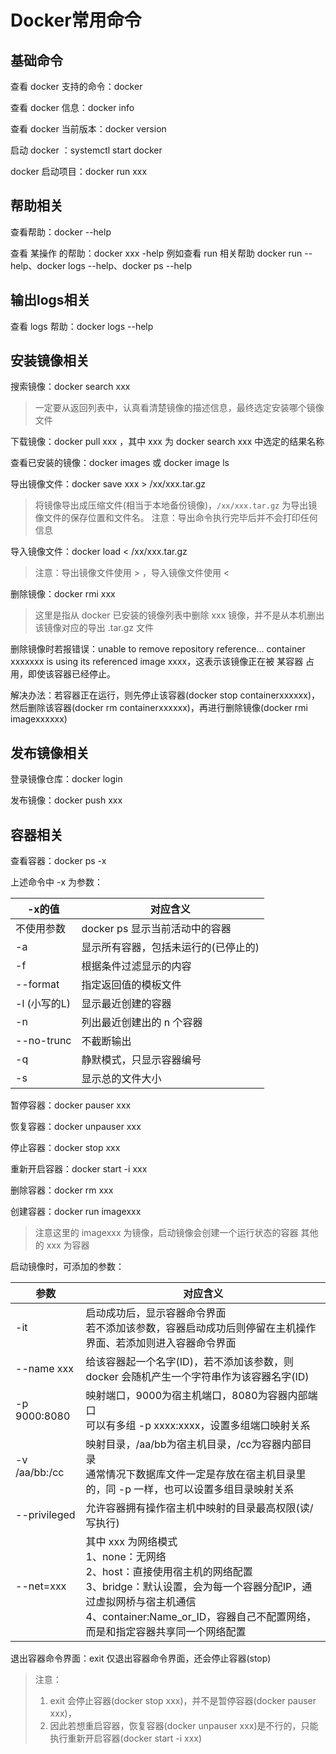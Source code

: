 # Docker常用命令

## 基础命令

查看 docker 支持的命令：docker

查看 docker 信息：docker info

查看 docker 当前版本：docker version

启动 docker ：systemctl start docker

docker 启动项目：docker run xxx



## 帮助相关

查看帮助：docker --help

查看 某操作 的帮助：docker xxx -help  例如查看 run 相关帮助 docker run --help、docker logs --help、docker ps --help



## 输出logs相关

查看 logs 帮助：docker logs --help



## 安装镜像相关

搜索镜像：docker search xxx

> 一定要从返回列表中，认真看清楚镜像的描述信息，最终选定安装哪个镜像文件

下载镜像：docker pull xxx ，其中 xxx 为 docker search xxx 中选定的结果名称

查看已安装的镜像：docker images  或  docker image ls

导出镜像文件：docker save xxx > /xx/xxx.tar.gz

> 将镜像导出成压缩文件(相当于本地备份镜像)，`/xx/xxx.tar.gz` 为导出镜像文件的保存位置和文件名。
> 注意：导出命令执行完毕后并不会打印任何信息

导入镜像文件：docker load < /xx/xxx.tar.gz

> 注意：导出镜像文件使用 > ，导入镜像文件使用 <

删除镜像：docker rmi xxx

> 这里是指从 docker 已安装的镜像列表中删除 xxx 镜像，并不是从本机删出该镜像对应的导出 .tar.gz 文件

删除镜像时若报错误：unable to remove repository reference... container xxxxxxx is using its referenced image xxxx，这表示该镜像正在被 某容器 占用，即使该容器已经停止。

解决办法：若容器正在运行，则先停止该容器(docker stop containerxxxxxx)，然后删除该容器(docker rm containerxxxxxx)，再进行删除镜像(docker rmi imagexxxxxx)



## 发布镜像相关

登录镜像仓库：docker login

发布镜像：docker push xxx



## 容器相关

查看容器：docker ps -x

上述命令中 -x 为参数：

| -x的值       | 对应含义                             |
| ------------ | ------------------------------------ |
| 不使用参数   | docker ps 显示当前活动中的容器       |
| -a           | 显示所有容器，包括未运行的(已停止的) |
| -f           | 根据条件过滤显示的内容               |
| --format     | 指定返回值的模板文件                 |
| -l (小写的L) | 显示最近创建的容器                   |
| -n           | 列出最近创建出的 n 个容器            |
| --no-trunc   | 不截断输出                           |
| -q           | 静默模式，只显示容器编号             |
| -s           | 显示总的文件大小                     |

暂停容器：docker pauser xxx

恢复容器：docker unpauser xxx

停止容器：docker stop xxx

重新开启容器：docker start -i xxx

删除容器：docker rm xxx

创建容器：docker run imagexxx  

> 注意这里的 imagexxx 为镜像，启动镜像会创建一个运行状态的容器
> 其他的 xxx 为容器

启动镜像时，可添加的参数：

| 参数          | 对应含义                                                     |
| ------------- | ------------------------------------------------------------ |
| -it           | 启动成功后，显示容器命令界面<br />若不添加该参数，容器启动成功后则停留在主机操作界面、若添加则进入容器命令界面 |
| --name  xxx   | 给该容器起一个名字(ID)，若不添加该参数，则 docker 会随机产生一个字符串作为该容器名字(ID) |
| -p 9000:8080  | 映射端口，9000为宿主机端口，8080为容器内部端口<br />可以有多组 -p xxxx:xxxx，设置多组端口映射关系 |
| -v /aa/bb:/cc | 映射目录，/aa/bb为宿主机目录，/cc为容器内部目录<br />通常情况下数据库文件一定是存放在宿主机目录里的，同 -p 一样，也可以设置多组目录映射关系 |
| --privileged  | 允许容器拥有操作宿主机中映射的目录最高权限(读/写执行)        |
| --net=xxx     | 其中 xxx 为网络模式<br />1、none：无网络<br />2、host：直接使用宿主机的网络配置<br />3、bridge：默认设置，会为每一个容器分配IP，通过虚拟网桥与宿主机通信<br />4、container:Name_or_ID，容器自己不配置网络，而是和指定容器共享同一个网络配置 |

退出容器命令界面：exit 仅退出容器命令界面，还会停止容器(stop)

> 注意：
>
> 1. exit 会停止容器(docker stop xxx)，并不是暂停容器(docker pauser xxx)，
> 2. 因此若想重启容器，恢复容器(docker unpauser xxx)是不行的，只能执行重新开启容器(docker start -i xxx)

